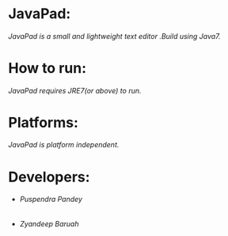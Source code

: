 # JavaPad:
   ###### JavaPad is a small and lightweight text editor .Build using Java7.

# How to run:
   ###### JavaPad requires JRE7(or above) to run.
   
# Platforms:
  ###### JavaPad is platform independent.
  
# Developers:
  - ###### Puspendra Pandey
  - ###### Zyandeep Baruah
